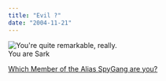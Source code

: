```yaml
---
title: "Evil ?"
date: "2004-11-21"
---
```


![You're quite remarkable, really.](images/1051673675_CQuizpicciesSark.jpg)  
You are Sark  
  
[Which Member of the Alias SpyGang are you?](http://quizilla.com/users/GypsyZora/quizzes/Which%20Member%20of%20the%20Alias%20SpyGang%20are%20you%3F/)
